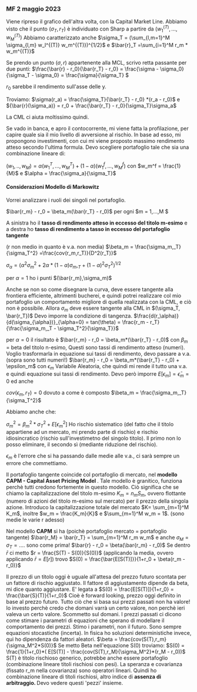 ### MF 2 maggio 2023

Viene ripreso il grafico dell'altra volta, con la Capital Market Line. Abbiamo visto che il punto $(\sigma_T,r_T)$ è individuato con Sharp a partire da $(w_1^{(T)},...,w_M^{(T)})$ Abbiamo caratterizzato anche  $\sigma_T = (\sum_{l,m=1}^M \sigma_{l,m}  w_l^{(T)}  w_m^{(T)})^{1/2}$  e  $\bar{r}_T =\sum_{i=1}^M r_m * w_m^{(T)}$

Se prendo un punto $(\sigma,r)$ appartenente alla MCL, scrivo retta passante per due punti:
$\frac{\bar{r} - r_0}{\bar{r_T} - r_0} = \frac{\sigma - \sigma_0}{\sigma_T - \sigma_0} = \frac{\sigma}{\sigma_T} $

$r_0$ sarebbe il rendimento sull'asse delle y. 

Troviamo:
$\sigma(r_a) =  \frac{\sigma_T}{\bar{r_T} - r_0} *(r_a - r_0)$ e   ${\bar{r}(\sigma_a)} = r_0 + \frac{\bar{r_T} - r_0}{\sigma_T}\sigma_a$


La CML ci aiuta moltissimo quindi.

Se vado in banca, e apro il contocorrente, mi viene fatta la profilazione, per capire quale sia il mio livello di avversione al rischio. In base ad esso, mi propongono investimenti, con cui mi viene proposto massimo rendimento atteso secondo l'ultima formula. Devo scegliere portafoglio tale che sia una combinazione lineare di:

$(w_1,..,w_M) = \alpha(w_1^T,...,w_M^T) + (1-\alpha)(w_1^f,...,w_M^f)$
con $w_m^f = \frac{1}{M}$ e $\alpha = \frac{\sigma_a}{\sigma_T}$

#### Considerazioni Modello di Markowitz

Vorrei analizzare i ruoli dei singoli nel portafoglio.

$\bar{r_m} - r_0 = \beta_m(\bar{r_T} - r_0)$ per ogni $m = 1,...,M $

A sinistra ho il <b>tasso di rendimento atteso in eccesso del titolo m-esimo</b> e a destra ho <b>tasso di rendimento a tasso in eccesso del portafoglio tangente </b> 

(r non medio in quanto è v.a. non media)
$\beta_m = \frac{\sigma_m,_T}{\sigma_T^2} =\frac{cov(r_m,r_T)}{D^2(r_T)}$

$\sigma_\alpha = (\alpha^2\sigma_m^2 + 2\alpha*(1-\alpha)\sigma_m,_T + (1-\alpha)^2\sigma_T^2)^{1/2}$

per $\alpha=1$ ho i punti $(\bar{r_m},\sigma_m)$ 

Anche se non so come disegnare la curva, deve essere tangente alla frontiera efficiente, altrimenti bucherei, e quindi potrei realizzare col mio portafoglio un comportamento migliore di quella realizzata con la CML, e ciò non è possibile.
Allora $\sigma_m$ deve essere tangente alla CML in $(\sigma_T, \bar{r_T})$ 
Devo imporre la condizione di tangenza.
$\frac{d(r_\alpha)}{d(\sigma_{\alpha})}_{\alpha=0} = tan(\theta) = \frac{r_m - r_T}{\frac{\sigma_m,_T - \sigma_T^2}{\sigma_T}}$ 

per $\alpha = 0$ il risultato è $\bar{r_m} - r_0 = \beta_m*(\bar{r_T} - r_0)$ con $\beta_m$ = beta del titolo n-esimo, 
Questi sono tassi di rendimento atteso (numeri). Voglio trasformarla in equazione sui tassi di rendimento, devo passare a v.a. (sopra sono tutti numeri!)
$\bar{r_m} - r_0 = \beta_m*(\bar{r_T} - r_0) + \epsilon_m$
con $\epsilon_m$ Variabile Aleatoria, che quindi mi rende il tutto una v.a. e quindi equazione sui tassi di rendimento. Devo però imporre
$E[\epsilon_m] = \bar\epsilon_m= 0$ ed anche

$cov(\epsilon_m,r_T) = 0$ dovuto a come è composto $\beta_m = \frac{\sigma_m,_T}{\sigma_T^2}$

Abbiamo anche che:

$\sigma_m^2 = \beta_m^2 *\sigma_T^2 + E[\epsilon_m^2]$
Ho rischio sistematico (del fatto che il titolo appartiene ad un mercato, mi prendo parte di rischio) e rischio idiosincratico (rischio sull'investimetno del singolo titolo). Il primo non lo posso eliminare, il secondo sì (mediante riduzione del rischio).

$\epsilon_m$ è l'errore che si ha passando dalle medie alle v.a., ci sarà sempre un errore che commettiamo.

Il portafoglio tangente coincide col portafoglio di mercato, nel <b>modello CAPM - Capital Asset Pricing Model </b>. Tale modello è granitico, funziona perchè tutti credono fortemente in questo modello. Ciò significa che se chiamo la capitalizzazione del titolo m-esimo $K_m = n_m  S_m$, ovvero flottante (numero di azioni del titolo m-esimo sul mercato) per il prezzo della singola azione. Introduco la capitalizzazione totale del mercato $K= \sum_{m=1}^M K_m$, inoltre $w_m = \frac{K_m}{K}$ e $\sum_{m=1}^M w_m = 1$.
(sono medie le varie r adesso)

Nel modello **CAPM** si ha (poichè portafoglio mercato = portafoglio tangente)
$\bar{r_M} = \bar{r_T} = \sum_{m=1}^M r_m w_m$ e anche $\sigma_M = \sigma_T =....$ sono come prima!
$\bar{r} - r_0 = \beta(\bar{r_m} - r_0)$ 
Se dentro $\bar{r}$ ci metto $r = \frac{S(T) - S(0)}{S(0)}$ (applicando la media, ovvero applicando $\bar{r} = E[r]$)  trovo $S(0) = \frac{\bar{E[S(T)]}}{1+r_0 + \beta(r_m - r_0)}$

Il prezzo di un titolo oggi è uguale all'attesa del prezzo futuro scontata per un fattore di rischio aggiustato. Il fattore di aggiustamento dipende da beta, mi dice quanto aggiustare.
E' legata a $S(0) = \frac{E[S(T)]}{1+r_0} = \frac{\bar{S}(T)}{1+r_0}$ 
Cioè è forward looking, prezzo oggi definito in base al prezzo futuro. Tutto ciò che si basa sui prezzi passati non ha valore!
Io investo perchè credo che domani varrà un certo valore, non perchè ieri valeva un certo valore. Scommetto sul domani.
I prezzi passati ci dicono come stimare i parametri di equazioni che sperano di modellare il comportamento dei prezzi. Stimo i parametri, non il futuro. Sono sempre equazioni stocastiche (incerta). In fisica ho soluzioni deterministiche invece, qui ho dipendenza da fattori aleatori.
$\beta = \frac{cov(S(T),r_m}{\sigma_M^2*S(0)}$
Se metto Beta nell'equazione S(0) troviamo:
$S(0) = \frac{1}{1+r_0}*( E[S(T)] - \frac{cov(S(T),r_M}{\sigma_M^2}*(r_M - r_0))$
S(T) è titolo rischioso generico, potrebbe anche essere portafoglio (combinazione lineare titoli rischiosi con pesi). La speranza e covarianza (fissato r_m nella covarianza) sono operatori lineari. Quindi ho combinazione lineare di titoli rischiosi, altro indice di <b> assenza di arbitraggio. </b> Devo vedere questi 'pezzi' insieme.
